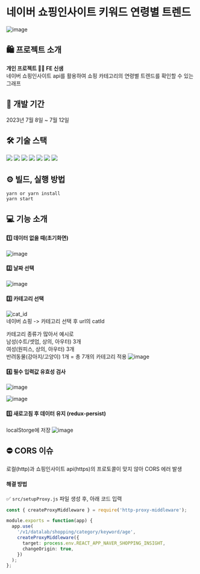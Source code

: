 # 네이버 쇼핑인사이트 키워드 연령별 트렌드

![image](https://github.com/SAEMMM/TechLabs-AI_coding-test/assets/127721029/7cb63d2e-c761-4e72-a120-1f316fdf6357)


## 🛍 프로젝트 소개
**개인 프로젝트 👩‍💻 FE 신샘** <br />
네이버 쇼핑인사이트 api를 활용하여 쇼핑 카테고리의 연령별 트렌드를 확인할 수 있는 그래프


## 📆 개발 기간
2023년 7월 8일 ~ 7월 12일


## 🛠 기술 스택
<img src="https://img.shields.io/badge/react-61DAFB?style=for-the-badge&logo=react&logoColor=black">  <img src="https://img.shields.io/badge/typescript-3178C6?style=for-the-badge&logo=typescript&logoColor=white"> <img src="https://img.shields.io/badge/rechart-000000?style=for-the-badge&logo=rechart&logoColor=white"> <img src="https://img.shields.io/badge/ant design-0170FE?style=for-the-badge&logo=ant design&logoColor=white"> <img src="https://img.shields.io/badge/styled components-DB7093?style=for-the-badge&logo=styled-components&logoColor=white"> <img src="https://img.shields.io/badge/axios-5A29E4?style=for-the-badge&logo=axios&logoColor=white"> <img src="https://img.shields.io/badge/redux saga-999999?style=for-the-badge&logo=redux-saga&logoColor=white"> 


## ⚙ 빌드, 실행 방법
```
yarn or yarn install
yarn start
```


## 💻 기능 소개
#### 1️⃣ 데이터 없을 때(초기화면)
![image](https://github.com/SAEMMM/TechLabs-AI_coding-test/assets/127721029/54d13a08-5f37-49b7-aca2-d148b9f47b2c)

#### 2️⃣ 날짜 선택
![image](https://github.com/SAEMMM/TechLabs-AI_coding-test/assets/127721029/e60414ab-a598-453d-b197-a00da376b875)

#### 3️⃣ 카테고리 선택
![cat_id](https://github.com/SAEMMM/TechLabs-AI_coding-test/assets/127721029/2a7ce0ac-2d38-47d0-abc4-7920715733e4) <br />
네이버 쇼핑 -> 카테고리 선택 후 url의 catId

카테고리 종류가 많아서 예시로 <br />
남성(수트/셋업, 상의, 아우터) 3개 <br />
여성(원피스, 상의, 아우터) 3개 <br />
반려동물(강아지/고양이) 1개 = 총 7개의 카테고리 적용
![image](https://github.com/SAEMMM/TechLabs-AI_coding-test/assets/127721029/65d57877-5d9e-44b9-a995-3921ef2a928e)

#### 4️⃣ 필수 입력값 유효성 검사
![image](https://github.com/SAEMMM/TechLabs-AI_coding-test/assets/127721029/dc30cacb-0e6d-43f6-862d-50bc9190ea61)

![image](https://github.com/SAEMMM/TechLabs-AI_coding-test/assets/127721029/7aeb82bd-a90d-4429-b8af-9c67ade079e2)

#### 5️⃣ 새로고침 후 데이터 유지 (redux-persist)
localStorge에 저장
![image](https://github.com/SAEMMM/TechLabs-AI_coding-test/assets/127721029/0fd57a70-502f-4c8e-8fb4-7ec1fbdf1e89)


## ⛔ CORS 이슈
로컬(http)과 쇼핑인사이트 api(https)의 프로토콜이 맞지 않아 CORS 에러 발생
#### 해결 방법
✅ `src/setupProxy.js` 파일 생성 후, 아래 코드 입력
```ts
const { createProxyMiddleware } = require('http-proxy-middleware');

module.exports = function(app) {
  app.use(
    '/v1/datalab/shopping/category/keyword/age',
    createProxyMiddleware({
      target: process.env.REACT_APP_NAVER_SHOPPING_INSIGHT,
      changeOrigin: true,
    })
  );
};
```
